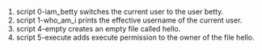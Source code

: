 1. script 0-iam_betty switches the current user to the user betty.
2. script 1-who_am_i prints the effective username of the current user.
3. script 4-empty creates an empty file called hello.
4. script 5-execute adds execute permission to the owner of the file hello.
